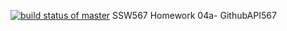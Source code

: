 [![build status of master](https://app.travis-ci.com/RK-ops/GithubAPI567.svg?branch=main)](https://travis-ci.org/RK-ops/GithubAPI567)
SSW567 Homework 04a- GithubAPI567
